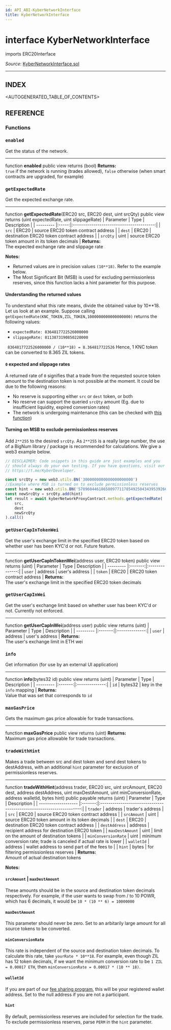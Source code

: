 ```yaml
---
id: API_ABI-KyberNetworkInterface
title: KyberNetworkInterface
---
```

[//]: # (tagline)
# interface KyberNetworkInterface
imports ERC20Interface

*Source*: [KyberNetworkInterface.sol](https://github.com/KyberNetwork/smart-contracts/blob/master/contracts/KyberNetworkInterface.sol)
___

## INDEX

<AUTOGENERATED_TABLE_OF_CONTENTS>

## REFERENCE

### Functions

### `enabled`
Get the status of the network.
___
function __enabled__ public view returns (bool)
**Returns:**\
`true` if the network is running (trades allowed), `false` otherwise (when smart contracts are upgraded, for example)
<br />

### `getExpectedRate`
Get the expected exchange rate.
___
function __getExpectedRate__(ERC20 src, ERC20 dest, uint srcQty) public view returns (uint expectedRate, uint slippageRate)
| Parameter | Type  | Description                              |
| --------- |:-----:|:----------------------------------------:|
| `src`     | ERC20 | source ERC20 token contract address      |
| `dest`    | ERC20 | destination ERC20 token contract address |
| `srcQty`  | uint  | source ERC20 token amount in its token decimals             |
**Returns:**\
The expected exchange rate and slippage rate

**Notes:**
- Returned values are in precision values `(10**18)`. Refer to the example below.
- The Most Significant Bit (MSB) is used for excluding permissionless reserves, since this function lacks a hint parameter for this purpose.

#### Understanding the returned values
To understand what this rate means, divide the obtained value by 10**18. Let us look at an example.
Suppose calling `getExpectedRate(KNC_TOKEN,ZIL_TOKEN,1000000000000000000)` returns the following values:
* `expectedRate: 8364817722526000000`
* `slippageRate: 8113873190850220000`

` 8364817722526000000 / (10**18) = 8.364817722526`
Hence, 1 KNC token can be converted to 8.365 ZIL tokens.

#### `0` expected and slippage rates
A returned rate of `0` signifies that a trade from the requested source token amount to the destination token is not possible at the moment. It could be due to the following reasons:
* No reserve is supporting either `src` or `dest` token, or both
* No reserve can support the queried `srcQty` amount (Eg. due to insufficient liquidity, expired conversion rates)
* The network is undergoing maintenance (this can be checked with [this function](#enabled))

#### Turning on MSB to exclude permissionless reserves
Add `2**255` to the desired `srcQty`. As `2**255` is a really large number, the use of a BigNum library / package is recommended for calculations. We give a web3 example below.
```js
// DISCLAIMER: Code snippets in this guide are just examples and you
// should always do your own testing. If you have questions, visit our
// https://t.me/KyberDeveloper.

const srcQty = new web3.utils.BN('3000000000000000000000')
//Example where MSB is turned on to exclude permissionless reserves
const hint = new web3.utils.BN('57896044618658097711785492504343953926634992332820282019729792003956564819968') // 2^255 (turning on MSB)
const newSrcQty = srcQty.add(hint)
let result = await kyberNetworkProxyContract.methods.getExpectedRate(
	src,
	dest
	newSrcQty
).call()
```

### `getUserCapInTokenWei`
Get the user's exchange limit in the specified ERC20 token based on whether user has been KYC'd or not. Future feature.
___
function __getUserCapInTokenWei__(address user, ERC20 token) public view returns (uint)
| Parameter | Type    | Description    |
| --------- |:-------:|:--------------:|
| `user`    | address | user's address |
| `token` | ERC20 | ERC20 token contract address |
**Returns:**\
The user's exchange limit in the specified ERC20 token decimals
<br />

### `getUserCapInWei`
Get the user's exchange limit based on whether user has been KYC'd or not. Currently not enforced.
___
function __getUserCapInWei__(address user) public view returns (uint)
| Parameter | Type    | Description    |
| --------- |:-------:|:--------------:|
| `user`    | address | user's address |
**Returns:**\
The user's exchange limit in ETH wei
<br />

### `info`
Get information (for use by an external UI application)
___
function __info__(bytes32 id) public view returns (uint)
| Parameter | Type    | Description    |
| --------- |:-------:|:--------------:|
| `id`    | bytes32 | key in the `info` mapping |
**Returns:**\
Value that was set that corresponds to `id`
<br />

### `maxGasPrice`
Gets the maximum gas price allowable for trade transactions.
___
function __maxGasPrice__ public view returns (uint)
**Returns:**\
Maximum gas price allowable for trade transactions.
<br />

### `tradeWithHint`
Makes a trade between src and dest token and send dest tokens to destAddress, with an additional `hint` parameter for exclusion of permissionless reserves.
___
function __tradeWithHint__(address trader, ERC20 src, uint srcAmount, ERC20 dest, address destAddress, uint maxDestAmount, uint minConversionRate, address walletId, bytes hint) public payable returns (uint)
| Parameter           | Type    | Description                                   |
| ------------------- |:-------:|:--------------------------------------------------------------------:|
| `trader`      |    address |  trader's address |
| `src`               | ERC20   | source ERC20 token contract address                                  |
| `srcAmount`   | uint    | source ERC20 token amount in its token decimals             |
| `dest`              | ERC20   | destination ERC20 token contract address                             |
| `destAddress`       | address | recipient address for destination ERC20 token                        |
| `maxDestAmount`     | uint    | limit on the amount of destination tokens                            |
| `minConversionRate` | uint    | minimum conversion rate;  trade is canceled if actual rate is lower |
| `walletId`          | address | wallet address to send part of the fees to                           |
| `hint` | bytes | for filtering permissionless reserves |
**Returns:**\
Amount of actual destination tokens

**Notes:**
#### `srcAmount` | `maxDestAmount`
These amounts should be in the source and destination token decimals respectively. For example, if the user wants to swap from / to 10 POWR, which has 6 decimals, it would be `10 * (10 ** 6) = 10000000`

#### `maxDestAmount`
This parameter should never be zero. Set to an arbitarily large amount for all source tokens to be converted.

#### `minConversionRate`
This rate is independent of the source and destination token decimals. To calculate this rate, take `yourRate * 10**18`. For example, even though ZIL has 12 token decimals, if we want the minimum conversion rate to be `1 ZIL = 0.00017 ETH`, then `minConversionRate = 0.00017 * (10 ** 18)`.

#### `walletId`
If you are part of our [fee sharing program](integrations-feesharing.md), this will be your registered wallet address. Set to the null address if you are not a participant.

#### `hint`
By default, permissionless reserves are included for selection for the trade. To exclude permissionless reserves, parse `PERM` in the `hint` parameter.
